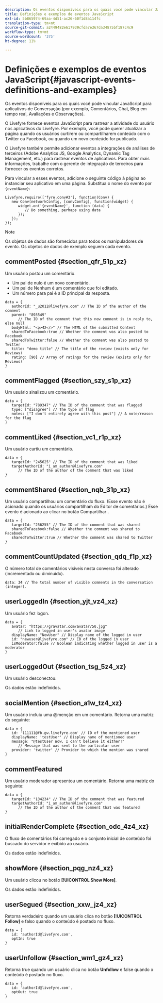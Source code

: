 ```yaml
---
description: Os eventos disponíveis para os quais você pode vincular JavaScript para aplicativos de Conversação (por exemplo, Comentários, Chat, Blog em tempo real, Avaliações e Observações).
title: Definições e exemplos de eventos JavaScript
exl-id: 5b865974-69aa-4d51-ac26-60f1d8a114fc
translation-type: tm+mt
source-git-commit: a2449482e617939cfda7e367da34875bf187c4c9
workflow-type: tm+mt
source-wordcount: '375'
ht-degree: 11%

---
```


# Definições e exemplos de eventos JavaScript{#javascript-events-definitions-and-examples}

Os eventos disponíveis para os quais você pode vincular JavaScript para aplicativos de Conversação (por exemplo, Comentários, Chat, Blog em tempo real, Avaliações e Observações).

O Livefyre fornece eventos JavaScript para rastrear a atividade do usuário nos aplicativos do Livefyre. Por exemplo, você pode querer atualizar a página quando os usuários curtirem ou compartilharem conteúdo com o Twitter ou Facebook, ou quando um novo conteúdo for publicado.

O Livefyre também permite adicionar eventos a integrações de análises de terceiros (Adobe Analytics JS, Google Analytics, Dynamic Tag Management, etc.) para rastrear eventos de aplicativos. Para obter mais informações, trabalhe com o gerente de integração de terceiros para fornecer os eventos corretos.

Para vincular a esses eventos, adicione o seguinte código à página ao instanciar seu aplicativo em uma página. Substitua o nome do evento por `{eventName}`:

```
Livefyre.require(['fyre.conv#3'], function(Conv) { 
   new Conv(networkConfig, [convConfig], function(widget) { 
      widget.on('{eventName}', function (data) { 
         // Do something, perhaps using data 
      }); 
   }); 
});
```

>[!NOTE]
>
>Os objetos de dados são fornecidos para todos os manipuladores de evento. Os objetos de dados de exemplo seguem cada evento.

## commentPosted {#section_qfr_51p_xz}

Um usuário postou um comentário.

* Um pai de nulo é um novo comentário.
* Um pai de Nenhum é um comentário que foi editado.
* Um número para pai é a ID principal da resposta.

```
data = { 
   authorId: "_u2012@livefyre.com" // The ID of the author of the comment  
   parent: "893549"  
      // The ID of the comment that this new comment is in reply to, else null 
   bodyHtml: "<p>42</>" // The HTML of the submitted Content 
   sharedToFacebook:true // Whether the comment was also posted to Facebook 
   sharedToTwitter:false // Whether the comment was also posted to Twitter 
   title: "demo title" // The title of the review (exists only for Reviews) 
   rating: [90] // Array of ratings for the review (exists only for Reviews) 
} 
```

## commentFlagged {#section_szy_s1p_xz}

Um usuário sinalizou um comentário.

```
data = { 
   targetId: "789347" // The ID of the comment that was flagged 
   type: ["disagree"] // The type of flag 
   notes: ["I don't entirely agree with this post"] // A note/reason for the flag 
}
```

## commentLiked {#section_vc1_r1p_xz}

Um usuário curtiu um comentário.

```
data = { 
   targetId: "245625" // The ID of the comment that was liked 
   targetAuthorId: "i_am_author@livefyre.com"  
      // The ID of the author of the comment that was liked 
} 
```

## commentShared {#section_nqb_31p_xz}

Um usuário compartilhou um comentário do fluxo. (Esse evento não é acionado quando os usuários compartilham do Editor de comentários.) Esse evento é acionado ao clicar no botão Compartilhar .

```
data = { 
   targetId: "256255" // The ID of the comment that was shared 
   sharedToFacebook:false // Whether the comment was shared to Facebook 
   sharedToTwitter:true // Whether the comment was shared to Twitter 
}
```

## commentCountUpdated {#section_qdq_f1p_xz}

O número total de comentários visíveis nesta conversa foi alterado (incrementado ou diminuído).

```
data: 34 // The total number of visible comments in the conversation (integer). 
```

## userLoggedIn {#section_yjt_vz4_xz}

Um usuário fez logon.

```
data = { 
   avatar: "https://gravatar.com/avatar/50.jpg"  
      // Link to logged in user's avatar image 
   displayName: "NewUser" // Display name of the logged in user 
   id: "newuser@livefyre.com" // ID of the logged in user 
   isModerator:false // Boolean indicating whether logged in user is a moderator 
}
```

## userLoggedOut {#section_tsg_5z4_xz}

Um usuário desconectou.

Os dados estão indefinidos.

## socialMention {#section_a1w_tz4_xz}

Um usuário incluiu uma @menção em um comentário. Retorna uma matriz do seguinte:

```
data = { 
   id: '111111@fb.gw.livefyre.com' // ID of the mentioned user 
   displayName: 'testUser' // Display name of mentioned user 
   message: "@testUser Wow, I can't believe it either!"  
      // Message that was sent to the particular user 
   provider: 'twitter' // Provider to which the mention was shared 
} 
```

## commentFeatured

Um usuário moderador apresentou um comentário. Retorna uma matriz do seguinte:

```
data = { 
   targetId: "134234" // The ID of the comment that was featured 
   targetAuthorId: "i_am_author@livefyre.com"  
      // The ID of the author of the comment that was featured 
}
```

## initialRenderComplete {#section_odc_4z4_xz}

O fluxo de comentários foi carregado e o conjunto inicial de conteúdo foi buscado do servidor e exibido ao usuário.

Os dados estão indefinidos.

## showMore {#section_pqg_nz4_xz}

Um usuário clicou no botão **[!UICONTROL Show More]**.

Os dados estão indefinidos.

## userSegued {#section_xxw_jz4_xz}

Retorna verdadeiro quando um usuário clica no botão **[!UICONTROL Follow]** e falso quando o conteúdo é postado no fluxo.

```
data = { 
   id: 'authorId@livefyre.com', 
   optIn: true 
}
```

## userUnfollow {#section_wm1_gz4_xz}

Retorna true quando um usuário clica no botão **Unfollow** e false quando o conteúdo é postado no fluxo.

```
data = { 
   id: 'authorId@livefyre.com', 
   optOut: true 
}
```
